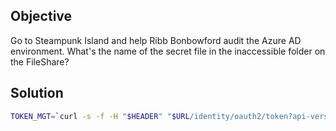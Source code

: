 ## Objective
Go to Steampunk Island and help Ribb Bonbowford audit the Azure AD environment. What's the name of the secret file in the inaccessible folder on the FileShare?

## Solution

```bash
TOKEN_MGT=`curl -s -f -H "$HEADER" "$URL/identity/oauth2/token?api-version=$API_VERSION&resource=https://management.azure.com/" | jq -r '.access_token'`
```
